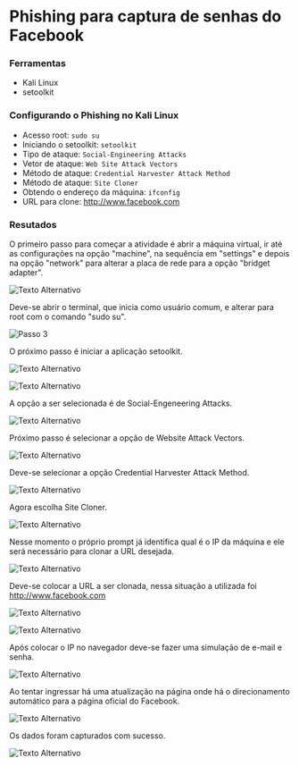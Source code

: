 # Phishing para captura de senhas do Facebook

### Ferramentas

- Kali Linux
- setoolkit

### Configurando o Phishing no Kali Linux

- Acesso root: ``` sudo su ```
- Iniciando o setoolkit: ``` setoolkit ```
- Tipo de ataque: ``` Social-Engineering Attacks ```
- Vetor de ataque: ``` Web Site Attack Vectors ```
- Método de ataque: ```Credential Harvester Attack Method ```
- Método de ataque: ``` Site Cloner ```
- Obtendo o endereço da máquina: ``` ifconfig ```
- URL para clone: http://www.facebook.com

### Resutados

O primeiro passo para começar a atividade é abrir a máquina virtual, ir até as configurações na opção "machine", na sequência em "settings" e depois na opção "network" para alterar a placa de rede para a opção "bridget adapter".

![Texto Alternativo](https://github.com/kah13/cibersecurity-desafio-phishing/blob/master/Passo%20a%20passo/1%20-%20Network%20Adapter.jpg)

Deve-se abrir o terminal, que inicia como usuário comum, e alterar para root com o comando "sudo su".

![Passo 3](https://github.com/kah13/cibersecurity-desafio-phishing/blob/master/Passo%20a%20passo/3%20-%20Root.jpg)

O próximo passo é iniciar a aplicação setoolkit.

![Texto Alternativo](https://github.com/kah13/cibersecurity-desafio-phishing/blob/master/Passo%20a%20passo/4%20-%20Setoolkit.jpg)

![Texto Alternativo](https://github.com/kah13/cibersecurity-desafio-phishing/blob/master/Passo%20a%20passo/5%20-%20Setoolkit.jpg)

A opção a ser selecionada é de Social-Engeneering Attacks.

![Texto Alternativo](https://github.com/kah13/cibersecurity-desafio-phishing/blob/master/Passo%20a%20passo/5%20-%20Social%20Engeneering%20Attacks.jpg)

Próximo passo é selecionar a opção de Website Attack Vectors.

![Texto Alternativo](https://github.com/kah13/cibersecurity-desafio-phishing/blob/master/Passo%20a%20passo/6%20-%20Website%20Attack%20Vectors.jpg)

Deve-se selecionar a opção Credential Harvester Attack Method.

![Texto Alternativo](https://github.com/kah13/cibersecurity-desafio-phishing/blob/master/Passo%20a%20passo/7%20-%20Credential%20Harvester%20Attack%20Method.jpg)

Agora escolha Site Cloner.

![Texto Alternativo](https://github.com/kah13/cibersecurity-desafio-phishing/blob/master/Passo%20a%20passo/8%20-%20Site%20Cloner.jpg)

Nesse momento o próprio prompt já identifica qual é o IP da máquina e ele será necessário para clonar a URL desejada.

![Texto Alternativo](https://github.com/kah13/cibersecurity-desafio-phishing/blob/master/Passo%20a%20passo/9%20-%20IP%20M%C3%A1quina.jpg)

Deve-se colocar a URL a ser clonada, nessa situação a utilizada foi http://www.facebook.com

![Texto Alternativo](https://github.com/kah13/cibersecurity-desafio-phishing/blob/master/Passo%20a%20passo/10%20-%20URL%20Clone.jpg)

![Texto Alternativo](https://github.com/kah13/cibersecurity-desafio-phishing/blob/master/Passo%20a%20passo/11%20-%20Link%20pronto.jpg)

Após colocar o IP no navegador deve-se fazer uma simulação de e-mail e senha.

![Texto Alternativo](https://github.com/kah13/cibersecurity-desafio-phishing/blob/master/Passo%20a%20passo/12%20-%20Acesso%20link%20clonado.jpg)

Ao tentar ingressar há uma atualização na página onde há o direcionamento automático para a página oficial do Facebook.

![Texto Alternativo](https://github.com/kah13/cibersecurity-desafio-phishing/blob/master/Passo%20a%20passo/Glitch%20-.jpg)

Os dados foram capturados com sucesso.

![Texto Alternativo](https://github.com/kah13/cibersecurity-desafio-phishing/blob/master/Passo%20a%20passo/14%20-%20Captura%20de%20senha.jpg)


